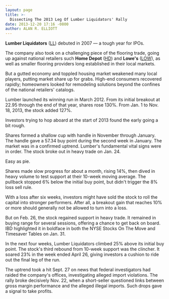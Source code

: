 ```yaml
---
layout: page
title: >-
  Dissecting The 2013 Leg Of Lumber Liquidators' Rally
date: 2013-12-20 17:16 -0800
author: ALAN R. ELLIOTT
---
```





**Lumber Liquidators** ([LL](https://research.investors.com/quote.aspx?symbol=LL)) debuted in 2007 — a tough year for IPOs.


The company also took on a challenging piece of the flooring trade, going up against national retailers such **Home Depot** ([HD](https://research.investors.com/quote.aspx?symbol=HD)) and **Lowe's** ([LOW](https://research.investors.com/quote.aspx?symbol=LOW)), as well as smaller flooring providers long established in their local markets.


But a gutted economy and toppled housing market weakened many local players, putting market share up for grabs. High-end consumers recovered rapidly; homeowners looked for remodeling solutions beyond the confines of the national retailers' catalogs.


Lumber launched its winning run in March 2012. From its initial breakout at 22.95 through the end of that year, shares rose 130%. From Jan. 1 to Nov. 18, 2013, the stock added 127%.


Investors trying to hop aboard at the start of 2013 found the early going a bit rough.


Shares formed a shallow cup with handle in November through January. The handle gave a 57.34 buy point during the second week in January. The market was in a confirmed uptrend. Lumber's fundamental vital signs were in order. The stock broke out in heavy trade on Jan. 24.


Easy as pie.


Shares made slow progress for about a month, rising 14%, then dived in heavy volume to test support at their 10-week moving average. The pullback stopped 6% below the initial buy point, but didn't trigger the 8% loss sell rule.


With a loss after six weeks, investors might have sold the stock to roll the capital into stronger performers. After all, a breakout gain that reaches 10% or more should generally not be allowed to turn into a loss.


But on Feb. 26, the stock regained support in heavy trade. It remained in buying range for several sessions, offering a chance to get back on board. IBD highlighted it in boldface in both the NYSE Stocks On The Move and Timesaver Tables on Jan. 31.


In the next four weeks, Lumber Liquidators climbed 25% above its initial buy point. The stock's third rebound from 10-week support was the clincher. It soared 23% in the week ended April 26, giving investors a cushion to ride out the final leg of the run.


The uptrend took a hit Sept. 27 on news that federal investigators had raided the company's offices, investigating alleged import violations. The rally broke decisively Nov. 22, when a short-seller questioned links between gross margin performance and the alleged illegal imports. Such drops gave a signal to take profits.




